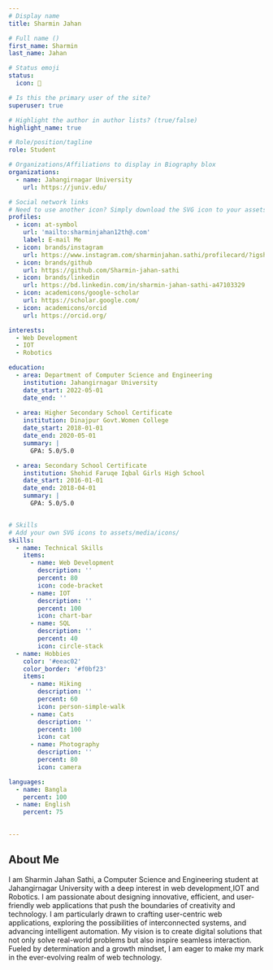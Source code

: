 ```yaml
---
# Display name
title: Sharmin Jahan 

# Full name ()
first_name: Sharmin
last_name: Jahan

# Status emoji
status:
  icon: 🌿

# Is this the primary user of the site?
superuser: true

# Highlight the author in author lists? (true/false)
highlight_name: true

# Role/position/tagline
role: Student

# Organizations/Affiliations to display in Biography blox
organizations:
  - name: Jahangirnagar University
    url: https://juniv.edu/

# Social network links
# Need to use another icon? Simply download the SVG icon to your assets/media/icons/ folder.
profiles:
  - icon: at-symbol
    url: 'mailto:sharminjahan12th@.com'
    label: E-mail Me
  - icon: brands/instagram
    url: https://www.instagram.com/sharminjahan.sathi/profilecard/?igsh=MXVoand6MWpqcGcwdg==
  - icon: brands/github
    url: https://github.com/Sharmin-jahan-sathi
  - icon: brands/linkedin
    url: https://bd.linkedin.com/in/sharmin-jahan-sathi-a47103329
  - icon: academicons/google-scholar
    url: https://scholar.google.com/
  - icon: academicons/orcid
    url: https://orcid.org/

interests:
  - Web Development
  - IOT
  - Robotics

education:
  - area: Department of Computer Science and Engineering
    institution: Jahangirnagar University
    date_start: 2022-05-01
    date_end: ''
    
  - area: Higher Secondary School Certificate
    institution: Dinajpur Govt.Women College
    date_start: 2018-01-01
    date_end: 2020-05-01
    summary: |
      GPA: 5.0/5.0

  - area: Secondary School Certificate
    institution: Shohid Faruqe Iqbal Girls High School
    date_start: 2016-01-01
    date_end: 2018-04-01
    summary: |
      GPA: 5.0/5.0


# Skills
# Add your own SVG icons to assets/media/icons/
skills:
  - name: Technical Skills
    items:
      - name: Web Development
        description: ''
        percent: 80
        icon: code-bracket
      - name: IOT
        description: ''
        percent: 100
        icon: chart-bar
      - name: SQL
        description: ''
        percent: 40
        icon: circle-stack
  - name: Hobbies
    color: '#eeac02'
    color_border: '#f0bf23'
    items:
      - name: Hiking
        description: ''
        percent: 60
        icon: person-simple-walk
      - name: Cats
        description: ''
        percent: 100
        icon: cat
      - name: Photography
        description: ''
        percent: 80
        icon: camera

languages:
  - name: Bangla
    percent: 100
  - name: English
    percent: 75
  

---
```


## About Me

I am Sharmin Jahan Sathi, a Computer Science and Engineering student at Jahangirnagar University with a deep interest in web development,IOT and Robotics. I am passionate about designing innovative, efficient, and user-friendly web applications that push the boundaries of creativity and technology. I am particularly drawn to crafting user-centric web applications, exploring the possibilities of interconnected systems, and advancing intelligent automation. My vision is to create digital solutions that not only solve real-world problems but also inspire seamless interaction. Fueled by determination and a growth mindset, I am eager to make my mark in the ever-evolving realm of web technology.

